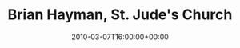 ---
templateKey: event
guid: 08952236-6eab-11ea-99c5-002590d1d1b0
date: 2010-03-07T16:00:00+00:00
eventTime: '4pm'
title: "Brian Hayman, St. Jude's Church"
artist: Brian Hayman
city: Oakville
venue: St. Jude's Church
group: Tim Shia
guests: Shannon Butcher, Colleen Allen
---